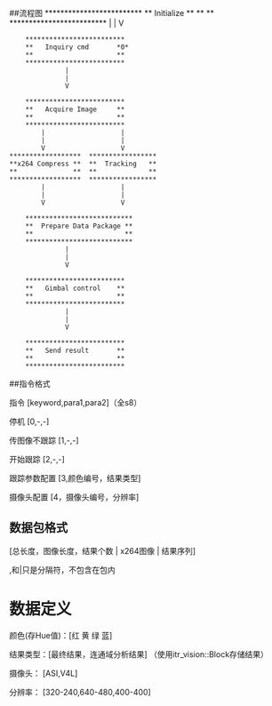 ##流程图
        *************************
        **     Initialize      **
        **                     **
        *************************
                  |
                  |
                  V
            
        *************************
        **   Inquiry cmd       *0*
        **                     **
        *************************
                  |
                  |
                  V

        *************************
        **   Acquire Image     **
        **                     **
        *************************
            |                   |
            |                   |
            V                   V
    ******************  *****************
    **x264 Compress **  **  Tracking   **
    **              **  **             **
    ******************  *****************
            |                   |
            |                   |
            V                   V

        ***************************
        **  Prepare Data Package **
        **                       **
        ***************************
                  |
                  |
                  V

        *************************
        **   Gimbal control    **
        **                     **
        *************************
                  |
                  |
                  V

        *************************
        **   Send result       **
        **                     **
        *************************

##指令格式

指令 [keyword,para1,para2]（全s8）

停机 [0,-,-] 

传图像不跟踪 [1,-,-]

开始跟踪    [2,-,-]

跟踪参数配置  [3,颜色编号，结果类型]

摄像头配置    [4，摄像头编号，分辨率]


## 数据包格式

[总长度，图像长度，结果个数 | x264图像 | 结果序列]


  ,和|只是分隔符，不包含在包内

# 数据定义

颜色(存Hue值)：[红 黄 绿 蓝]

结果类型：[最终结果，连通域分析结果] （使用itr_vision::Block存储结果）

摄像头： [ASI,V4L]

分辨率： [320-240,640-480,400-400]

